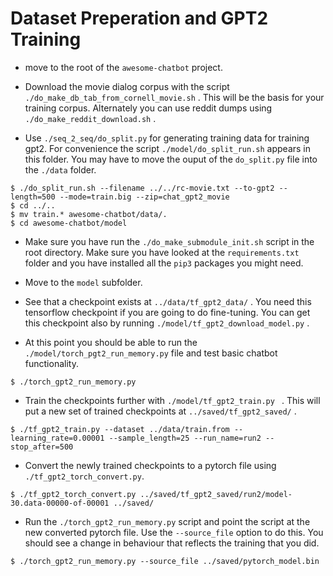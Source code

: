 # Dataset Preperation and GPT2 Training

* move to the root of the `awesome-chatbot` project.

* Download the movie dialog corpus with the script `./do_make_db_tab_from_cornell_movie.sh` . This will be the basis for your training corpus. 
Alternately you can use reddit dumps using `./do_make_reddit_download.sh` .

* Use `./seq_2_seq/do_split.py` for generating training data for training gpt2.
For convenience the script `./model/do_split_run.sh` appears in this folder. You may have
to move the ouput of the `do_split.py` file into the `./data` folder.

```
$ ./do_split_run.sh --filename ../../rc-movie.txt --to-gpt2 --length=500 --mode=train.big --zip=chat_gpt2_movie
$ cd ../..
$ mv train.* awesome-chatbot/data/.
$ cd awesome-chatbot/model
```


* Make sure you have run the `./do_make_submodule_init.sh` script in the root directory. Make sure you
have looked at the `requirements.txt` folder and you have installed all the `pip3` packages you might need.

* Move to the `model` subfolder.

* See that a checkpoint exists at `../data/tf_gpt2_data/` . You need this tensorflow checkpoint if you are going to do fine-tuning. You can 
get this checkpoint also by running `./model/tf_gpt2_download_model.py` .

* At this point you should be able to run the `./model/torch_pgt2_run_memory.py` file
and test basic chatbot functionality.

```
$ ./torch_gpt2_run_memory.py 
```


* Train the checkpoints further with `./model/tf_gpt2_train.py ` . This
will put a new set of trained checkpoints at `../saved/tf_gpt2_saved/` . 

```
$ ./tf_gpt2_train.py --dataset ../data/train.from --learning_rate=0.00001 --sample_length=25 --run_name=run2 --stop_after=500
```


* Convert the newly trained checkpoints to a pytorch file using `./tf_gpt2_torch_convert.py`. 

```
$ ./tf_gpt2_torch_convert.py ../saved/tf_gpt2_saved/run2/model-30.data-00000-of-00001 ../saved/
```

* Run the `./torch_gpt2_run_memory.py` script and point the script at the new
converted pytorch file. Use the `--source_file` option to do this. You should see
a change in behaviour that reflects the training that you did.

```
$ ./torch_gpt2_run_memory.py --source_file ../saved/pytorch_model.bin 
```